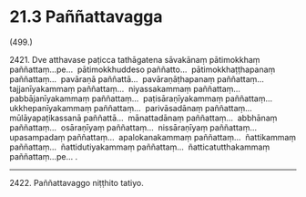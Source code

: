 

# 21.3 Paññattavagga



(499.)

2421\. Dve atthavase paṭicca tathāgatena sāvakānaṃ pātimokkhaṃ paññattaṃ…pe…  pātimokkhuddeso paññatto…  pātimokkhaṭṭhapanaṃ paññattaṃ…  pavāraṇā paññattā…  pavāraṇāṭhapanaṃ paññattaṃ…  tajjanīyakammaṃ paññattaṃ…  niyassakammaṃ paññattaṃ…  pabbājanīyakammaṃ paññattaṃ…  paṭisāraṇīyakammaṃ paññattaṃ…  ukkhepanīyakammaṃ paññattaṃ…  parivāsadānaṃ paññattaṃ…  mūlāyapaṭikassanā paññattā…  mānattadānaṃ paññattaṃ…  abbhānaṃ paññattaṃ…  osāraṇīyaṃ paññattaṃ…  nissāraṇīyaṃ paññattaṃ…  upasampadaṃ paññattaṃ…  apalokanakammaṃ paññattaṃ…  ñattikammaṃ paññattaṃ…  ñattidutiyakammaṃ paññattaṃ…  ñatticatutthakammaṃ paññattaṃ…pe… .

---

2422\. Paññattavaggo niṭṭhito tatiyo.





